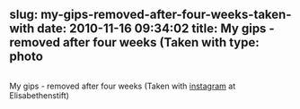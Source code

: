 slug: my-gips-removed-after-four-weeks-taken-with
date: 2010-11-16 09:34:02
title: My gips - removed after four weeks (Taken with 
type: photo
---

<a href="http://instagr.am/p/RLq-/"><img src="{{@asset.url swerner/tumblr/2010-11-16-my-gips-removed-after-four-weeks-taken-with-4e598952c0.jpeg}}" alt=""/></a>

My gips - removed after four weeks (Taken with [instagram](http://instagr.am) at Elisabethenstift)
